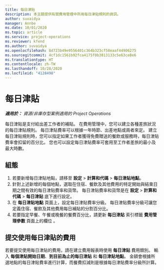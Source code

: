 ```yaml
---
title: 每日津貼
description: 本主題提供有關費用管理中所用每日津貼規則的資訊。
author: suvaidya
manager: Annbe
ms.date: 10/01/2020
ms.topic: article
ms.service: project-operations
ms.reviewer: kfend
ms.author: suvaidya
ms.openlocfilehash: 8d723b49e9556401c364b323cf58eaaf44906275
ms.sourcegitcommit: 4cf1dc1561b92fca4175f0b3813133c5e63ce8e6
ms.translationtype: HT
ms.contentlocale: zh-TW
ms.lasthandoff: 10/28/2020
ms.locfileid: "4128498"
---
```

# <a name="per-diems"></a>每日津貼

_**適用於：** 資源/非庫存型案例適用的 Project Operations_


每日津貼是支付給出差工作者的補貼。 在費用管理中，您可以建立各種差旅狀況的每日津貼規則。 每日津貼費率可以根據一年時節、出差地點或兩者來定。 建立每日津貼規則時，您可以指定如果工作者獲得免費贈送的餐飲或服務時，每日津貼費率會扣留的百分比。 您也可以設定每日津貼費率可套用至工作者差旅的最小及最大時數。

## <a name="configuration"></a>組態 

1. 若要新增每日津貼地點，請移至 **設定** > **計算和代碼** > **每日津貼地點**。
2. 針對上述新增的每個地點，選取在住宿、餐飲及其他費用的特定開始與結束日期之間有效的每日津貼費率和貨幣。 每日津貼費率和貨幣是在 **設定** > **計算和代碼** > **每日津貼** 底下進行設定。
3. 在 **每日津貼地點** 頁面上，設定每日津貼費率分級。 每日津貼費率分級可讓您定義住宿、餐飲及其他費用每日補貼的分割百分比。 
4. 若要指定早餐、午餐或晚餐的餐費百分比，請更新 **每日津貼** 索引標籤 **費用管理參數** 頁面上的欄位 。 
    
## <a name="submit-expenses-using-per-diem"></a>提交使用每日津貼的費用
若要提交使用每日津貼的費用，請在建立費用報表時使用 **每日津貼** 費用類別。 輸入 **每個津貼開始日期**、**到目前為止的每日津貼** 和 **每日津貼地點**。 金額會根據所選地點的每日津貼費率進行計算，而餐費扣減則是根據每日津貼費率分級所計算。
